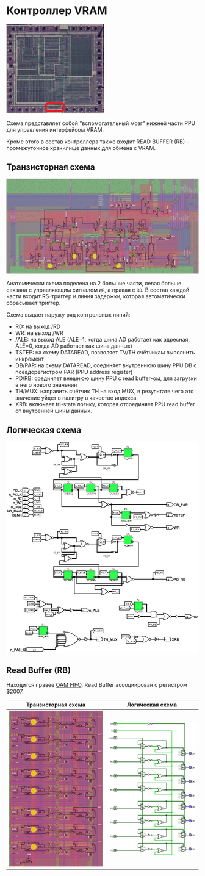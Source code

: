 # Контроллер VRAM

![ppu_locator_vram_ctrl](/BreakingNESWiki/imgstore/ppu/ppu_locator_vram_ctrl.jpg)

Схема представляет собой "вспомогательный мозг" нижней части PPU для управления интерфейсом VRAM.

Кроме этого в состав контроллера также входит READ BUFFER (RB) - промежуточное хранилище данных для обмена с VRAM.

## Транзисторная схема

<img src="/BreakingNESWiki/imgstore/ppu/vram_control_tran.jpg" width="1000px">

Анатомически схема поделена на 2 большие части, левая больше связана с управляющим сигналом `WR`, а правая с `RD`.
В состав каждой части входит RS-триггер и линия задержки, которая автоматически сбрасывает триггер.

Схема выдает наружу ряд контрольных линий:
- RD: на выход /RD
- WR: на выход /WR
- /ALE: на выход ALE (ALE=1, когда шина AD работает как адресная, ALE=0, когда AD работает как шина данных)
- TSTEP: на схему DATAREAD, позволяет TV/TH счётчикам выполнить инкремент
- DB/PAR: на схему DATAREAD, соединяет внутреннюю шину PPU DB с псевдорегистром PAR (PPU address register)
- PD/RB: соединяет внешнюю шину PPU с read buffer-ом, для загрузки в него нового значения
- TH/MUX: направить счётчик TH на вход MUX, в результате чего это значение уйдет в палитру в качестве индекса.
- XRB: включает tri-state логику, которая отсоединяет PPU read buffer от внутренней шины данных.

## Логическая схема

![vram_control_logisim](/BreakingNESWiki/imgstore/ppu/vram_control_logisim.jpg)

## Read Buffer (RB)

Находится правее [OAM FIFO](fifo.md). Read Buffer ассоциирован с регистром $2007.

|Транзисторная схема|Логическая схема|
|---|---|
|![ppu_readbuffer](/BreakingNESWiki/imgstore/ppu/ppu_readbuffer.jpg)|![ppu_logisim_rb](/BreakingNESWiki/imgstore/ppu/ppu_logisim_rb.jpg)|

